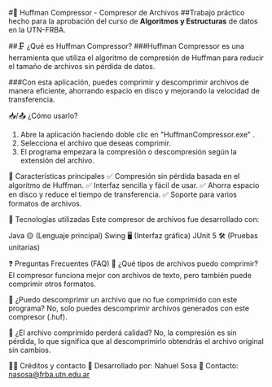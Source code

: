 #📜 Huffman Compressor - Compresor de Archivos
##Trabajo práctico hecho para la aprobación del curso de **Algoritmos y Estructuras** de datos en la UTN-FRBA.

##🗜️ ¿Qué es Huffman Compressor?
###Huffman Compressor es una herramienta que utiliza el algoritmo de compresión de Huffman para reducir el tamaño de archivos sin pérdida de datos.

###Con esta aplicación, puedes comprimir y descomprimir archivos de manera eficiente, ahorrando espacio en disco y mejorando la velocidad de transferencia.

📥/📤 ¿Cómo usarlo?
1) Abre la aplicación haciendo doble clic en "HuffmanCompressor.exe" .
2) Selecciona el archivo que deseas comprimir.
3) El programa empezara la compresión o descompresión según la extensión del archivo.

🎯 Características principales
✅ Compresión sin pérdida basada en el algoritmo de Huffman.
✅ Interfaz sencilla y fácil de usar.
✅ Ahorra espacio en disco y reduce el tiempo de transferencia.
✅ Soporte para varios formatos de archivos.

🔧 Tecnologías utilizadas
Este compresor de archivos fue desarrollado con:

Java 🟡 (Lenguaje principal)
Swing 🖥️ (Interfaz gráfica)
JUnit 5 🛠️ (Pruebas unitarias)

❓ Preguntas Frecuentes (FAQ)
🔹 ¿Qué tipos de archivos puedo comprimir?
El compresor funciona mejor con archivos de texto, pero también puede comprimir otros formatos.

🔹 ¿Puedo descomprimir un archivo que no fue comprimido con este programa?
No, solo puedes descomprimir archivos generados con este compresor (.huf).

🔹 ¿El archivo comprimido perderá calidad?
No, la compresión es sin pérdida, lo que significa que al descomprimirlo obtendrás el archivo original sin cambios.

👨‍💻 Créditos y contacto
📌 Desarrollado por: Nahuel Sosa
📧 Contacto: nasosa@frba.utn.edu.ar
